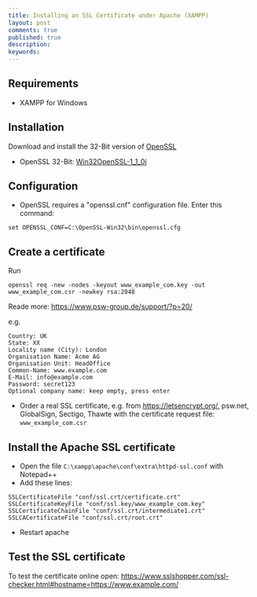 ```yaml
---
title: Installing an SSL Certificate under Apache (XAMPP)
layout: post
comments: true
published: true
description: 
keywords: 
---
```


## Requirements

* XAMPP for Windows

## Installation

Download and install the 32-Bit version of [OpenSSL](https://slproweb.com/products/Win32OpenSSL.html)

* OpenSSL 32-Bit: [Win32OpenSSL-1_1_0j](https://slproweb.com/download/Win32OpenSSL-1_1_0j.exe)

## Configuration

* OpenSSL requires a "openssl.cnf" configuration file. Enter this command:

```
set OPENSSL_CONF=C:\OpenSSL-Win32\bin\openssl.cfg
```

## Create a certificate

Run

```
openssl req -new -nodes -keyout www_example_com.key -out www_example_com.csr -newkey rsa:2048
```

Reade more: <https://www.psw-group.de/support/?p=20/>

e.g.
```
Country: UK
State: XX
Locality name (City): London
Organisation Name: Acme AG
Organisation Unit: HeadOffice
Common-Name: www.example.com
E-Mail: info@example.com
Password: secret123
Optional company name: keep empty, press enter
```

* Order a real SSL certificate, e.g. from <https://letsencrypt.org/>, psw.net, GlobalSign, Sectigo, Thawte with the certificate request file: `www_example_com.csr`

## Install the Apache SSL certificate

* Open the file `C:\xampp\apache\conf\extra\httpd-ssl.conf` with Notepad++
* Add these lines:

```
SSLCertificateFile "conf/ssl.crt/certificate.crt"
SSLCertificateKeyFile "conf/ssl.key/www_example_com.key"
SSLCertificateChainFile "conf/ssl.crt/intermediate1.crt"
SSLCACertificateFile "conf/ssl.crt/root.crt"
```

* Restart apache

## Test the SSL certificate

To test the certificate online open: <https://www.sslshopper.com/ssl-checker.html#hostname=https://www.example.com/>
